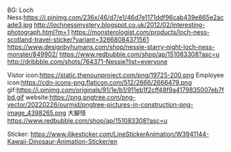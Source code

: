 BG:
Loch Ness:https://i.pinimg.com/236x/46/d7/e1/46d7e1171ddf96cab439e865e2acade3.jpg
http://lochnessmystery.blogspot.co.uk/2012/02/interesting-photograph.html?m=1
https://monsterologist.com/products/loch-ness-scotland-travel-sticker?variant=32668084371561
https://www.designbyhumans.com/shop/nessie-starry-night-loch-ness-monster/849902/
https://www.redbubble.com/shop/ap/151083308?asc=u
http://dribbble.com/shots/764371-Nessie?list=everyone

Vistor icon:https://static.thenounproject.com/png/19725-200.png
Employee icon:https://cdn-icons-png.flaticon.com/512/2666/2666479.png
gif:https://i.pinimg.com/originals/91/1e/b1/911eb1f2cff48f9a4179835007eb7fbd.gif
website:https://png.pngtree.com/png-vector/20220226/ourmid/pngtree-pictures-in-construction-png-image_4398265.png
大腳怪
https://www.redbubble.com/shop/ap/151083308?asc=u

Sticker:
https://www.ilikesticker.com/LineStickerAnimation/W3941144-Kawaii-Dinosaur-Animation-Sticker/en